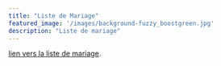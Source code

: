 ```yaml
---
title: "Liste de Mariage"
featured_image: '/images/background-fuzzy_boostgreen.jpg'
description: "Liste de mariage"
---
```


[lien vers la liste de mariage](https://younathomas.zankyou.com/fr/liste-de-mariage).

